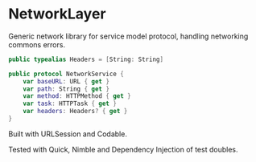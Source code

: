 # NetworkLayer
Generic network library for service model protocol, handling networking commons errors.

```swift
public typealias Headers = [String: String]

public protocol NetworkService {
    var baseURL: URL { get }
    var path: String { get }
    var method: HTTPMethod { get }
    var task: HTTPTask { get }
    var headers: Headers? { get }
}
```

Built with URLSession and Codable.

Tested with Quick, Nimble and Dependency Injection of test doubles.
